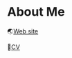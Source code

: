 # About Me

🌏[Web site](https://denden047.github.io/)

📄[CV](https://github.com/DenDen047/DenDen047.github.io/blob/master/CV/cv.pdf)
